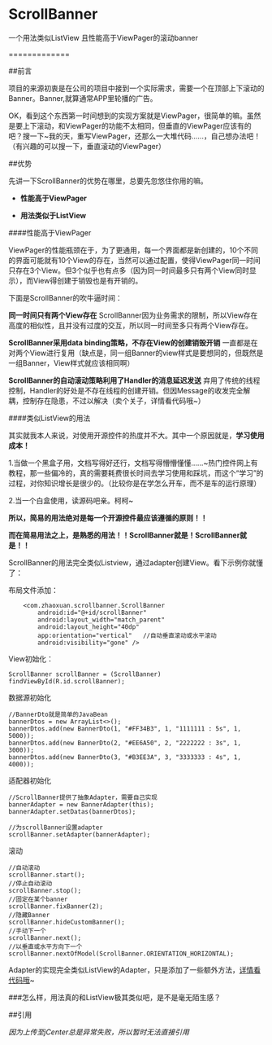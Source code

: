 # ScrollBanner
一个用法类似ListView 且性能高于ViewPager的滚动banner

=============

##前言

项目的来源初衷是在公司的项目中接到一个实际需求，需要一个在顶部上下滚动的Banner。Banner,就算通常APP里轮播的广告。



OK，看到这个东西第一时间想到的实现方案就是ViewPager，很简单的嘛。虽然是要上下滚动，和ViewPager的功能不太相同，但垂直的ViewPager应该有的吧？搜一下~我的天，重写ViewPager，还那么一大堆代码……，自己想办法吧！（有兴趣的可以搜一下，垂直滚动的ViewPager）


##优势

先讲一下ScrollBanner的优势在哪里，总要先忽悠住你用的嘛。

- **性能高于ViewPager**

- **用法类似于ListView**



####性能高于ViewPager

ViewPager的性能瓶颈在于，为了更通用，每一个界面都是新创建的，10个不同的界面可能就有10个View的存在，当然可以通过配置，使得ViewPager同一时间只存在3个View。但3个似乎也有点多（因为同一时间最多只有两个View同时显示），而View得创建于销毁也是有开销的。

下面是ScrollBanner的吹牛逼时间：

**同一时间只有两个View存在** ScrollBanner因为业务需求的限制，所以View存在高度的相似性，且并没有过度的交互，所以同一时间至多只有两个View存在。

**ScrollBanner采用data binding策略，不存在View的创建销毁开销** 一直都是在对两个View进行复用（缺点是，同一组Banner的view样式是要想同的，但既然是一组Banner，View样式就应该相同啊）

**ScrollBanner的自动滚动策略利用了Handler的消息延迟发送** 弃用了传统的线程控制，Handler的好处是不存在线程的创建开销。但因Message的收发完全解耦，控制存在隐患，不过以解决（卖个关子，详情看代码哦~）

####类似ListView的用法

其实就我本人来说，对使用开源控件的热度并不大。其中一个原因就是，**学习使用成本！**

1.当做一个黑盒子用，文档写得好还行，文档写得懵懵懂懂……~热门控件网上有教程，那一些偏冷的，真的需要耗费很长时间去学习使用和踩坑，而这个“学习”的过程，对你知识增长是很少的。（比较你是在学怎么开车，而不是车的运行原理）

2.当一个白盒使用，读源码吧亲。柯柯~


**所以，简易的用法绝对是每一个开源控件最应该遵循的原则！！**

**而在简易用法之上，是熟悉的用法！！ScrollBanner就是！ScrollBanner就是！！**

ScrollBanner的用法完全类似Listview，通过adapter创建View。看下示例你就懂了：

布局文件添加：

	    <com.zhaoxuan.scrollbanner.ScrollBanner
        	android:id="@+id/scrollBanner"
        	android:layout_width="match_parent"
        	android:layout_height="40dp"
        	app:orientation="vertical"   //自动垂直滚动或水平滚动
        	android:visibility="gone" />
        	

View初始化：

	ScrollBanner scrollBanner = (ScrollBanner) findViewById(R.id.scrollBanner);
	

数据源初始化

	//BannerDto就是简单的JavaBean
	bannerDtos = new ArrayList<>();
    bannerDtos.add(new BannerDto(1, "#FF34B3", 1, "1111111 : 5s", 1, 5000));
    bannerDtos.add(new BannerDto(2, "#EE6A50", 2, "2222222 : 3s", 1, 3000));
    bannerDtos.add(new BannerDto(3, "#B3EE3A", 3, "3333333 : 4s", 1, 4000));
    
    
适配器初始化

	//ScrollBanner提供了抽象Adapter，需要自己实现
	bannerAdapter = new BannerAdapter(this);
    bannerAdapter.setDatas(bannerDtos);

	//为scrollBanner设置adapter
    scrollBanner.setAdapter(bannerAdapter);
    
滚动

	//自动滚动
	scrollBanner.start();
	//停止自动滚动
	scrollBanner.stop();
	//固定在某个banner
	scrollBanner.fixBanner(2);
	//隐藏Banner
	scrollBanner.hideCustomBanner();
	//手动下一个
	scrollBanner.next();
	//以垂直或水平方向下一个
	scrollBanner.nextOfModel(ScrollBanner.ORIENTATION_HORIZONTAL);
	
	
Adapter的实现完全类似ListView的Adapter，只是添加了一些额外方法，[详情看代码哦](https://github.com/lizhaoxuan/ScrollBanner/blob/master/app/src/main/java/com/zhaoxuan/demo/BannerAdapter.java)~


###怎么样，用法真的和ListView极其类似吧，是不是毫无陌生感？

##引用


*因为上传至jCenter总是异常失败，所以暂时无法直接引用*




